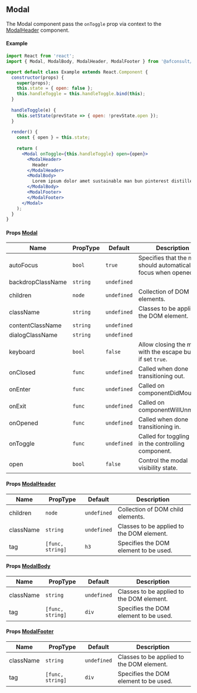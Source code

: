 ## Modal

The Modal component pass the `onToggle` prop via context to the [ModalHeader](../ModalHeader) component.

#### Example
``` jsx
import React from 'react';
import { Modal, ModalBody, ModalHeader, ModalFooter } from '@afconsult/apollo';

export default class Example extends React.Component {
  constructor(props) {
    super(props);
    this.state = { open: false };
    this.handleToggle = this.handleToggle.bind(this);
  }
  
  handleToggle(e) {
    this.setState(prevState => { open: !prevState.open });
  }
  
  render() {
    const { open } = this.state;
    
    return (
      <Modal onToggle={this.handleToggle} open={open}>
        <ModalHeader>
          Header
        </ModalHeader>
        <ModalBody>
          Lorem ipsum dolor amet sustainable man bun pinterest distillery, celiac bespoke polaroid. 
        </ModalBody>
        <ModalFooter>
        </ModalFooter>
      </Modal>
    );
  }
}
```

#### Props [Modal](./)
| Name              | PropType | Default     | Description |
|-------------------|----------|-------------|-------------|
| autoFocus         | `bool`   | `true`      | Specifies that the modal should automatically get focus when opened. |
| backdropClassName | `string` | `undefined` |  |
| children          | `node`   | `undefined` | Collection of DOM child elements. |
| className         | `string` | `undefined` | Classes to be applied to the DOM element. |
| contentClassName  | `string` | `undefined` |  |
| dialogClassName   | `string` | `undefined` |  |
| keyboard          | `bool`   | `false`     | Allow closing the modal with the escape button if set `true`. |
| onClosed          | `func`   | `undefined` | Called when done transitioning out. |
| onEnter           | `func`   | `undefined` | Called on componentDidMount.        |
| onExit            | `func`   | `undefined` | Called on componentWillUnmount.     |
| onOpened          | `func`   | `undefined` | Called when done transitioning in.  |
| onToggle          | `func`   | `undefined` | Called for toggling `open` in the controlling component. |
| open              | `bool`   | `false`     | Control the modal visibility state. |

#### Props [ModalHeader](../ModalHeader)
| Name      | PropType         | Default     | Description |
|-----------|------------------|-------------|-------------|
| children  | `node`           | `undefined` | Collection of DOM child elements. |
| className | `string`         | `undefined` | Classes to be applied to the DOM element. |
| tag       | `[func, string]` | `h3`        | Specifies the DOM element to be used.     |

#### Props [ModalBody](../ModalBody)
| Name      | PropType         | Default     | Description |
|-----------|------------------|-------------|-------------|
| className | `string`         | `undefined` | Classes to be applied to the DOM element. |
| tag       | `[func, string]` | `div`       | Specifies the DOM element to be used.     |

#### Props [ModalFooter](../ModalFooter)
| Name      | PropType         | Default     | Description |
|-----------|------------------|-------------|-------------|
| className | `string`         | `undefined` | Classes to be applied to the DOM element. |
| tag       | `[func, string]` | `div`       | Specifies the DOM element to be used.     |
